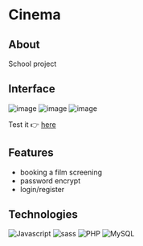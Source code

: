 # Cinema
## About
School project
## Interface
![image](https://user-images.githubusercontent.com/63966121/174479402-4f3ff58b-6f6b-4734-9b48-5d99f0eca54c.png)
![image](https://user-images.githubusercontent.com/63966121/174479428-63b84f97-4076-48da-a6eb-26cb4ff080e1.png)
![image](https://user-images.githubusercontent.com/63966121/174479441-ae1bdeaa-f5fe-408e-a104-bc77de5a119c.png)

Test it 👉 [here](http://mbros.ct8.pl/cinema/) 

## Features

- booking a film screening
- password encrypt
- login/register
## Technologies
![Javascript](https://img.shields.io/badge/JavaScript-F7DF1E?logo=JavaScript&logoColor=black&style=for-the-badge)
![sass](https://img.shields.io/badge/SASS-CC6699?logo=Sass&logoColor=white&style=for-the-badge)
![PHP](https://img.shields.io/badge/PHP-777BB4?logo=PHP&logoColor=white&style=for-the-badge)
![MySQL](https://img.shields.io/badge/MySQL-4479A1?logo=MySQL&logoColor=white&style=for-the-badge)
